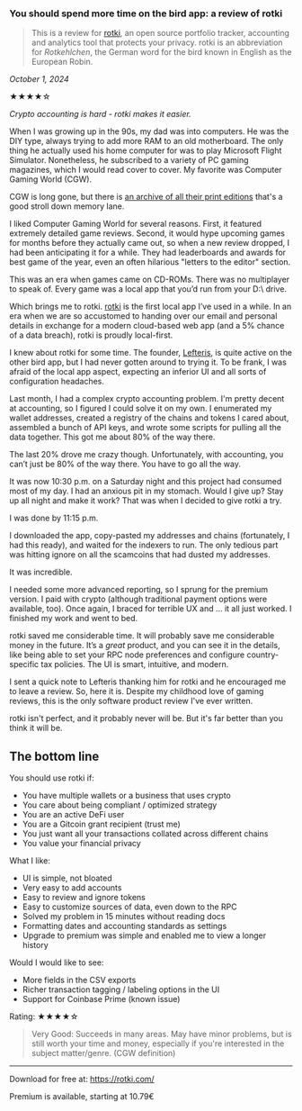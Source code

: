 ### You should spend more time on the bird app: a review of rotki

> This is a review for [rotki](https://rotki.com/), an open source portfolio tracker, accounting and analytics tool that protects your privacy. rotki is an abbreviation for *Rotkehlchen*, the German word for the bird known in English as the European Robin. 

*October 1, 2024*

★★★★☆

*Crypto accounting is hard - rotki makes it easier.*

When I was growing up in the 90s, my dad was into computers. He was the DIY type, always trying to add more RAM to an old motherboard. The only thing he actually used his home computer for was to play Microsoft Flight Simulator. Nonetheless, he subscribed to a variety of PC gaming magazines, which I would read cover to cover. My favorite was Computer Gaming World (CGW). 

CGW is long gone, but there is [an archive of all their print editions](https://cgwmuseum.org/galleries/issues/cgw_134.pdf) that's a good stroll down memory lane.

I liked Computer Gaming World for several reasons. First, it featured extremely detailed game reviews. Second, it would hype upcoming games for months before they actually came out, so when a new review dropped, I had been anticipating it for a while. They had leaderboards and awards for best game of the year, even an often hilarious "letters to the editor" section.

This was an era when games came on CD-ROMs. There was no multiplayer to speak of. Every game was a local app that you’d run from your D:\ drive.

Which brings me to rotki. [rotki](https://rotki.com/) is the first local app I’ve used in a while. In an era when we are so accustomed to handing over our email and personal details in exchange for a modern cloud-based web app (and a 5% chance of a data breach), rotki is proudly local-first. 

I knew about rotki for some time. The founder, [Lefteris](https://x.com/LefterisJP), is quite active on the other bird app, but I had never gotten around to trying it. To be frank, I was afraid of the local app aspect, expecting an inferior UI and all sorts of configuration headaches. 

Last month, I had a complex crypto accounting problem. I'm pretty decent at accounting, so I figured I could solve it on my own. I enumerated my wallet addresses, created a registry of the chains and tokens I cared about, assembled a bunch of API keys, and wrote some scripts for pulling all the data together. This got me about 80% of the way there.

The last 20% drove me crazy though. Unfortunately, with accounting, you can’t just be 80% of the way there. You have to go all the way.

It was now 10:30 p.m. on a Saturday night and this project had consumed most of my day. I had an anxious pit in my stomach. Would I give up? Stay up all night and make it work? That was when I decided to give rotki a try.

I was done by 11:15 p.m.

I downloaded the app, copy-pasted my addresses and chains (fortunately, I had this ready), and waited for the indexers to run. The only tedious part was hitting ignore on all the scamcoins that had dusted my addresses.

It was incredible.

I needed some more advanced reporting, so I sprung for the premium version. I paid with crypto (although traditional payment options were available, too). Once again, I braced for terrible UX and … it all just worked. I finished my work and went to bed.

rotki saved me considerable time. It will probably save me considerable money in the future. It’s a *great* product, and you can see it in the details, like being able to set your RPC node preferences and configure country-specific tax policies. The UI is smart, intuitive, and modern.

I sent a quick note to Lefteris thanking him for rotki and he encouraged me to leave a review. So, here it is. Despite my childhood love of gaming reviews, this is the only software product review I've ever written. 

rotki isn't perfect, and it probably never will be. But it's far better than you think it will be.

## The bottom line

You should use rotki if:
- You have multiple wallets or a business that uses crypto
- You care about being compliant / optimized strategy
- You are an active DeFi user
- You are a Gitcoin grant recipient (trust me)
- You just want all your transactions collated across different chains
- You value your financial privacy

What I like:
- UI is simple, not bloated 
- Very easy to add accounts
- Easy to review and ignore tokens
- Easy to customize sources of data, even down to the RPC
- Solved my problem in 15 minutes without reading docs 
- Formatting dates and accounting standards as settings 
- Upgrade to premium was simple and enabled me to view a longer history

Would I would like to see:
- More fields in the CSV exports
- Richer transaction tagging / labeling options in the UI
- Support for Coinbase Prime (known issue)

Rating:
★★★★☆
> Very Good: Succeeds in many areas. May have minor problems, but is still worth your time and money, especially if you're interested in the subject matter/genre. (CGW definition)

----

Download for free at: https://rotki.com/

Premium is available, starting at 10.79€